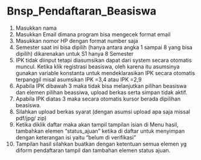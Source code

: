 # Bnsp_Pendaftaran_Beasiswa
1. Masukkan nama
2. Masukkan Email dimana program bisa mengecek format email
3. Masukkan nomor HP dengan format number saja
4. Semester saat ini bisa dipilih (hanya antara angka 1 sampai 8 yang bisa dipilih) dikarenakan untuk S1 
hanya 8 Semester
5. IPK tidak diinput tetapi diasumsikan dapat dari system secara otomatis muncul. Ketika klik registrasi 
beasiswa, oleh karena itu asumsinya gunakan variable konstanta untuk mendeklarasikan IPK secara 
otomatis terpanggil misal asumsikan IPK =3,4 atau IPK =2,9
6. Apabila IPK dibawah 3 maka tidak bisa melanjutkan pilihan beasiswa dan elemen pilihan beassiwa, 
upload berkas serta simpan tidak aktif.
7. Apabila IPK diatas 3 maka secara otomatis kursor berada dipilihan beasiswa.
8. Silahkan upload berkas syarat (dengan asumsi upload apa saja missal pdf/jpg/ zip)
9. Ketika diklik daftar maka akan tampil tampilan isian di Menu hasil, tambahkan elemen “status_ajuan” 
ketika di daftar untuk menyimpan dengan keterangan isi yaitu “belum di verifikasi”
10. Tampilan hasil silahkan buatkan dengan ketentuan semua elemen yg diform pendaftaran tampil dan 
tambahan elemen status ajuan.
